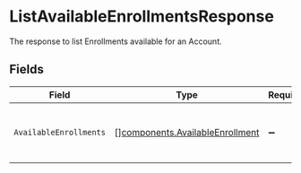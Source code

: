 # ListAvailableEnrollmentsResponse

The response to list Enrollments available for an Account.


## Fields

| Field                                                                              | Type                                                                               | Required                                                                           | Description                                                                        |
| ---------------------------------------------------------------------------------- | ---------------------------------------------------------------------------------- | ---------------------------------------------------------------------------------- | ---------------------------------------------------------------------------------- |
| `AvailableEnrollments`                                                             | [][components.AvailableEnrollment](../../models/components/availableenrollment.md) | :heavy_minus_sign:                                                                 | The available enrollments for a response                                           |